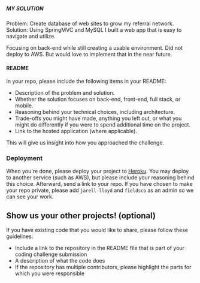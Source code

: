 ##### MY SOLUTION

Problem: Create database of web sites to grow my referral network.
Solution: Using SpringMVC and MySQL I built a web app that is easy to navigate and utilize.

Focusing on back-end while still creating a usable environment.
Did not deploy to AWS. But would love to implement that in the near future.



#### README

In your repo, please include the following items in your README:

-	Description of the problem and solution.
-	Whether the solution focuses on back-end, front-end, full stack, or mobile.
-	Reasoning behind your technical choices, including architecture.
-	Trade-offs you might have made, anything you left out, or what you might do differently if you were to spend additional time on the project.
-	Link to the hosted application (where applicable).

This will give us insight into how you approached the challenge.

### Deployment

When you're done, please deploy your project to [Heroku](https://dashboard.heroku.com). You may deploy to another service (such as AWS), but please include your reasoning behind this choice. Afterward, send a link to your repo. If you have chosen to make your repo private, please add `jarell-lloyd` and `fieldsco` as an admin so we can see your work.

## Show us your other projects! (optional)

If you have existing code that you would like to share, please follow these guidelines:

-	Include a link to the repository in the README file that is part of your coding challenge submission
-	A description of what the code does
-	If the repository has multiple contributors, please highlight the parts for which you were responsible
